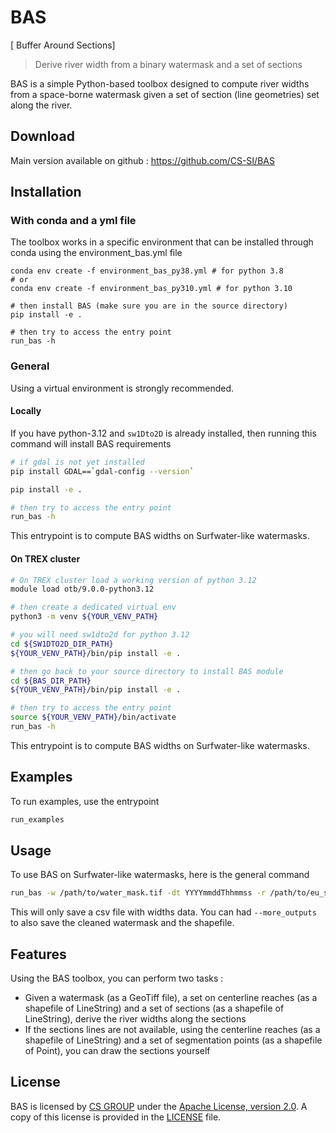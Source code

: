 # BAS
[ Buffer Around Sections]

> Derive river width from a binary watermask and a set of sections

BAS is a simple Python-based toolbox designed to compute river widths from a space-borne watermask given a set of section (line geometries) set along the river.

## Download

Main version available on github : https://github.com/CS-SI/BAS

## Installation

### With conda and a yml file

The toolbox works in a specific environment that can be installed through conda using the environment_bas.yml file

```shell
conda env create -f environment_bas_py38.yml # for python 3.8
# or
conda env create -f environment_bas_py310.yml # for python 3.10

# then install BAS (make sure you are in the source directory)
pip install -e .

# then try to access the entry point
run_bas -h
```

### General

Using a virtual environment is strongly recommended.

#### Locally

If you have python-3.12 and `sw1Dto2D` is already installed, then running this command will install BAS requirements

```bash
# if gdal is not yet installed 
pip install GDAL==`gdal-config --version`

pip install -e .

# then try to access the entry point
run_bas -h
```

This entrypoint is to compute BAS widths on Surfwater-like watermasks.

#### On TREX cluster

```bash
# On TREX cluster load a working version of python 3.12
module load otb/9.0.0-python3.12

# then create a dedicated virtual env
python3 -m venv ${YOUR_VENV_PATH}

# you will need sw1dto2d for python 3.12
cd ${SW1DTO2D_DIR_PATH}
${YOUR_VENV_PATH}/bin/pip install -e .

# then go back to your source directory to install BAS module
cd ${BAS_DIR_PATH}
${YOUR_VENV_PATH}/bin/pip install -e .

# then try to access the entry point
source ${YOUR_VENV_PATH}/bin/activate
run_bas -h
```

This entrypoint is to compute BAS widths on Surfwater-like watermasks.

## Examples

To run examples, use the entrypoint

```bash
run_examples
```

## Usage

To use BAS on Surfwater-like watermasks, here is the general command

```bash
run_bas -w /path/to/water_mask.tif -dt YYYYmmddThhmmss -r /path/to/eu_sword_reaches_hb23_v16.shp -n /path/to/eu_sword_nodes_hb23_v16.shp -o /path/to/output/directory
```

This will only save a csv file with widths data. You can had `--more_outputs` to also save the cleaned watermask and the shapefile.  


## Features

Using the BAS toolbox, you can perform two tasks :

- Given a watermask (as a GeoTiff file), a set on centerline reaches (as a shapefile of LineString) and a set of sections (as a shapefile of LineString),
derive the river widths along the sections
- If the sections lines are not available, using the centerline reaches (as a shapefile of LineString) and a set of segmentation points (as a shapefile of Point),
you can draw the sections yourself


## License

BAS is licensed by [CS GROUP](https://www.c-s.fr/) under
the [Apache License, version 2.0](http://www.apache.org/licenses/LICENSE-2.0.html).
A copy of this license is provided in the [LICENSE](LICENSE) file.